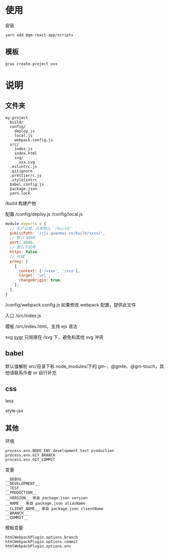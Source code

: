 # 使用

安装

```shell script
yarn add @gm-react-app/scripts
```


## 模板

```shell script
gras create-project xxx
```

# 说明

## 文件夹

```
my-project
  build/
  config/
    deploy.js
    local.js
    webpack.config.js
  src/
    index.js
    index.html
    svg/
      xxx.svg
  .eslintrc.js
  .gitignore
  .prettierrc.js
  .stylelintrc
  babel.config.js
  package.json
  yarn.lock
```

/build 构建产物

配置 /config/deploy.js /config/local.js

```javascript
module.exports = {
  // 生产必填，开发默认 '/build/'
  publicPath: '//js.guanmai.cn/build/xxxx/',
  // 默认 8080
  port: 8080,
  // 默认不启用
  https: false,
  // 代理
  proxy: [
    {
      context: ['/xxxx', '/xxx'],
      target: 'url',
      changeOrigin: true,
    },
  ],
}
```

/config/webpack.config.js 如果修改 webpack 配置，提供此文件

入口 /src/index.js

模板 /src/index.html，支持 ejs 语法

svg [svgr](https://github.com/gregberge/svgr) 只局限在 /svg 下，避免和其他 svg 冲突

## babel

默认值解析 src/目录下和 node_modules/下的 gm-、@gmfe、@gm-touch，其他请联系作者 or 自行补充

## css

less

style-jsx

## 其他

环境

```
process.env.NODE_ENV development test production
process.env.GIT_BRANCH
process.env.GIT_COMMIT
```

变量

```
__DEBUG__
__DEVELOPMENT__
__TEST__
__PRODUCTION__
__VERSION__ 来自 package.json version
__NAME__ 来自 package.json aliasName
__CLIENT_NAME__ 来自 package.json clientName
__BRANCH__
__COMMIT__
```

模板变量

```
htmlWebpackPlugin.options.branch
htmlWebpackPlugin.options.commit
htmlWebpackPlugin.options.env
```
